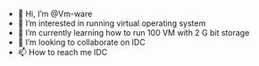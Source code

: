 - 👋 Hi, I’m @Vm-ware
- 👀 I’m interested in running virtual operating system
- 🌱 I’m currently learning how to run 100 VM with 2 G bit storage
- 💞️ I’m looking to collaborate on IDC
- 📫 How to reach me IDC

<!---
Vm-ware/Vm-ware is a ✨ special ✨ repository because its `README.md` (this file) appears on your GitHub profile.
You can click the Preview link to take a look at your changes.
--->

